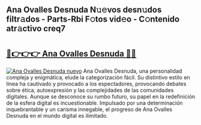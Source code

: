 ## Ana Ovalles Desnuda N𝚞𝚎vos desn𝚞dos filtr𝚊dos - Parts-Rbi F𝚘tos vid𝚎o - C𝚘ntenido atr𝚊ctivo creq7

# <h2><a href="http://mb4v9l.tromn.icu/?c=Ana+Ovalles+Desnuda">🔗👉👉👉 Ana Ovalles Desnuda 🔗🔗</a></h2>

[![Ana Ovalles Desnuda nuevo](https://i.imgur.com/pEAQMta.gif)](http://mb4v9l.tromn.icu/?c=Ana+Ovalles+Desnuda)
Ana Ovalles Desnuda, una personalidad compleja y enigmática, elude la categorización fácil. Su distintivo estilo en línea ha cautivado y provocado a los espectadores, provocando debates sobre ética, autoexpresión y las complejidades de las comunidades digitales. Aunque se desconoce su rumbo futuro, su papel en la redefinición de la esfera digital es incuestionable. Impulsado por una determinación inquebrantable y un carisma innegable, el progreso de Ana Ovalles Desnuda en el mundo digital es ilimitado.
